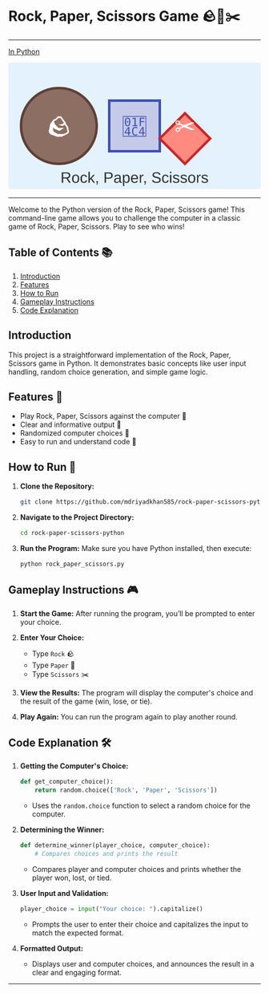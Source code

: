 # Rock, Paper, Scissors Game 🪨📄✂️
---
[In Python]()

![Logo](logo.svg)

---
Welcome to the Python version of the Rock, Paper, Scissors game! This command-line game allows you to challenge the computer in a classic game of Rock, Paper, Scissors. Play to see who wins!

## Table of Contents 📚

1. [Introduction](#introduction)
2. [Features](#features)
3. [How to Run](#how-to-run)
4. [Gameplay Instructions](#gameplay-instructions)
5. [Code Explanation](#code-explanation)


## Introduction

This project is a straightforward implementation of the Rock, Paper, Scissors game in Python. It demonstrates basic concepts like user input handling, random choice generation, and simple game logic.

## Features 🌟

- Play Rock, Paper, Scissors against the computer 🤖
- Clear and informative output 💬
- Randomized computer choices 🎲
- Easy to run and understand code 🧩

## How to Run 🚀

1. **Clone the Repository:**
   ```bash
   git clone https://github.com/mdriyadkhan585/rock-paper-scissors-python.git
   ```

2. **Navigate to the Project Directory:**
   ```bash
   cd rock-paper-scissors-python
   ```

3. **Run the Program:**
   Make sure you have Python installed, then execute:
   ```bash
   python rock_paper_scissors.py
   ```

## Gameplay Instructions 🎮

1. **Start the Game:**
   After running the program, you’ll be prompted to enter your choice.

2. **Enter Your Choice:**
   - Type `Rock` 🪨
   - Type `Paper` 📄
   - Type `Scissors` ✂️

3. **View the Results:**
   The program will display the computer's choice and the result of the game (win, lose, or tie).

4. **Play Again:**
   You can run the program again to play another round.

## Code Explanation 🛠️

1. **Getting the Computer's Choice:**
   ```python
   def get_computer_choice():
       return random.choice(['Rock', 'Paper', 'Scissors'])
   ```
   - Uses the `random.choice` function to select a random choice for the computer.

2. **Determining the Winner:**
   ```python
   def determine_winner(player_choice, computer_choice):
       # Compares choices and prints the result
   ```
   - Compares player and computer choices and prints whether the player won, lost, or tied.

3. **User Input and Validation:**
   ```python
   player_choice = input("Your choice: ").capitalize()
   ```
   - Prompts the user to enter their choice and capitalizes the input to match the expected format.

4. **Formatted Output:**
   - Displays user and computer choices, and announces the result in a clear and engaging format.

---
